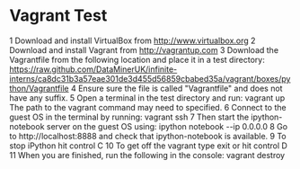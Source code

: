 Vagrant Test
============

1 Download and install VirtualBox from http://www.virtualbox.org
2 Download and install Vagrant from http://vagrantup.com
3 Download the Vagrantfile from the following location and place it in a test directory:
    https://raw.github.com/DataMinerUK/infinite-interns/ca8dc31b3a57eae301de3d455d56859cbabed35a/vagrant/boxes/python/Vagrantfile
4 Ensure sure the file is called "Vagrantfile" and does not have any suffix.
5 Open a terminal in the test directory and run:
    vagrant up
  The path to the vagrant command may need to specified.
6 Connect to the guest OS in the terminal by running:
    vagrant ssh
7 Then start the ipython-notebook server on the guest OS using:
    ipython notebook --ip 0.0.0.0
8 Go to http://localhost:8888 and check that ipython-notebook is available.
9 To stop iPython hit control C
10 To get off the vagrant type exit or hit control D
11 When you are finished, run the following in the console:
    vagrant destroy
